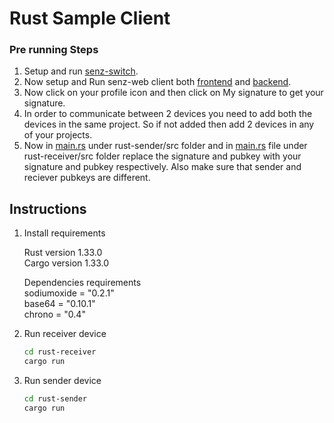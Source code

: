 # Rust Sample Client

### Pre running Steps
1. Setup and run [senz-switch](../../senz-switch/README.md).
2. Now setup and Run senz-web client both [frontend](../../senz-web/frontend/README.md) and [backend](../../senz-web/backend/README.md).
3. Now click on your profile icon and then click on My signature to get your signature.
4. In order to communicate between 2 devices you need to add both the devices in the same project. So if not added then add 2 devices in any of your projects.
5. Now in [main.rs](./rust-sender/src/main.rs) under rust-sender/src folder and in [main.rs](./rust-receiver/src/main.rs) file under rust-receiver/src folder replace the signature and pubkey with your signature and pubkey respectively. Also make sure that sender and reciever pubkeys are different.

## Instructions

1.  Install requirements

    Rust version 1.33.0 <br> 
    Cargo version 1.33.0

    Dependencies requirements <br>
    sodiumoxide = "0.2.1"<br>
    base64 = "0.10.1"<br>
    chrono = "0.4"  <br>

    


2.  Run receiver device
    ```sh
    cd rust-receiver
    cargo run
    ```
3.  Run sender device
    ```sh
    cd rust-sender
    cargo run
    ```

